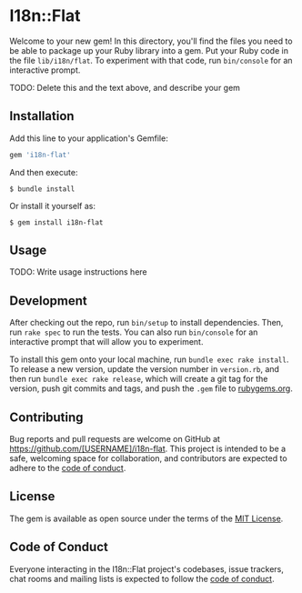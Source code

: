 # I18n::Flat

Welcome to your new gem! In this directory, you'll find the files you need to be able to package up your Ruby library into a gem. Put your Ruby code in the file `lib/i18n/flat`. To experiment with that code, run `bin/console` for an interactive prompt.

TODO: Delete this and the text above, and describe your gem

## Installation

Add this line to your application's Gemfile:

```ruby
gem 'i18n-flat'
```

And then execute:

    $ bundle install

Or install it yourself as:

    $ gem install i18n-flat

## Usage

TODO: Write usage instructions here

## Development

After checking out the repo, run `bin/setup` to install dependencies. Then, run `rake spec` to run the tests. You can also run `bin/console` for an interactive prompt that will allow you to experiment.

To install this gem onto your local machine, run `bundle exec rake install`. To release a new version, update the version number in `version.rb`, and then run `bundle exec rake release`, which will create a git tag for the version, push git commits and tags, and push the `.gem` file to [rubygems.org](https://rubygems.org).

## Contributing

Bug reports and pull requests are welcome on GitHub at https://github.com/[USERNAME]/i18n-flat. This project is intended to be a safe, welcoming space for collaboration, and contributors are expected to adhere to the [code of conduct](https://github.com/[USERNAME]/i18n-flat/blob/master/CODE_OF_CONDUCT.md).


## License

The gem is available as open source under the terms of the [MIT License](https://opensource.org/licenses/MIT).

## Code of Conduct

Everyone interacting in the I18n::Flat project's codebases, issue trackers, chat rooms and mailing lists is expected to follow the [code of conduct](https://github.com/[USERNAME]/i18n-flat/blob/master/CODE_OF_CONDUCT.md).
